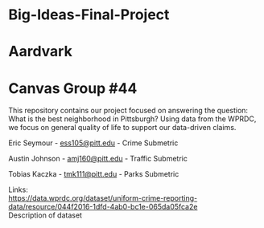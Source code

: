 # Big-Ideas-Final-Project
# Aardvark
# Canvas Group #44

This repository contains our project focused on answering the question: What is the best neighborhood in Pittsburgh? Using data from the WPRDC, we focus on general quality of life to support our data-driven claims.

Eric Seymour - ess105@pitt.edu - Crime Submetric

Austin Johnson - amj160@pitt.edu - Traffic Submetric

Tobias Kaczka - tmk111@pitt.edu - Parks Submetric

Links:\
https://data.wprdc.org/dataset/uniform-crime-reporting-data/resource/044f2016-1dfd-4ab0-bc1e-065da05fca2e \
Description of dataset

